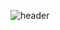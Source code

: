 ![header](https://capsule-render.vercel.app/api?type=waving&color=auto&height=300&section=header&text=WELCOME&fontSize=70&section=footer&text=WELCOME&fontSize=40)
